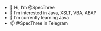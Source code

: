 - 👋 Hi, I’m @SpecThree
- 👀 I’m interested in Java, XSLT, VBA, ABAP
- 🌱 I’m currently learning Java
- 📫 @SpecThree in Telegram

<!---
SpecThree/SpecThree is a ✨ special ✨ repository because its `README.md` (this file) appears on your GitHub profile.
You can click the Preview link to take a look at your changes.
--->

